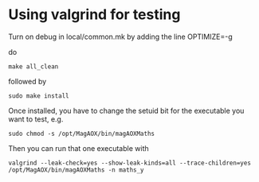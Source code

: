 
# Using valgrind for testing

Turn on debug in local/common.mk by adding the line
OPTIMIZE=-g 

do 

```
make all_clean
```

followed by
```
sudo make install
```

Once installed, you have to change the setuid bit for the executable you want to test, e.g.

```
sudo chmod -s /opt/MagAOX/bin/magAOXMaths
```

Then you can run that one executable with

```
valgrind --leak-check=yes --show-leak-kinds=all --trace-children=yes /opt/MagAOX/bin/magAOXMaths -n maths_y

```

